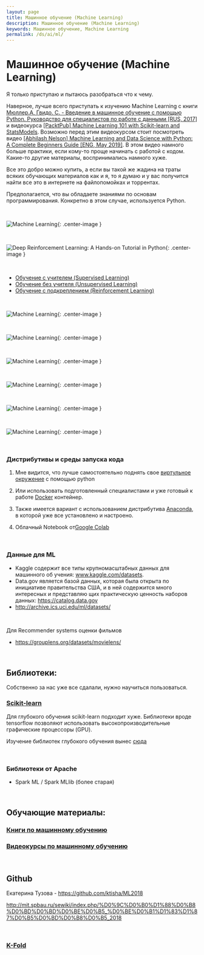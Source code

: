 ```yaml
---
layout: page
title: Машинное обучение (Machine Learning)
description: Машинное обучение (Machine Learning)
keywords: Машинное обучение, Machine Learning
permalink: /ds/ai/ml/
---
```


# Машинное обучение (Machine Learning)

Я только приступаю и пытаюсь разобраться что к чему.

Наверное, лучше всего приступать к изучению Machine Learning с книги [Мюллер.А, Гвидо. С. - Введение в машинное обучение с помощью Python. Руководство для специалистов по работе с данными [RUS, 2017]](/books/ds/ai/ml/ru/scikit-learn/introduction-to-ml-with-python/) и видеокурса [[PacktPub] Machine Learning 101 with Scikit-learn and StatsModels](https://github.com/matematika-org/Machine-Learning-101-with-Scikit-learn-and-StatsModels). Возможно перед этим видеокурсом стоит посмотреть видео [[Abhilash Nelson] Machine Learning and Data Science with Python: A Complete Beginners Guide [ENG, May 2019]](https://bitbucket.org/matematika/machine-learning-and-data-science-with-python-a-complete/src/master/). В этом видео намного больше практики, если кому-то проще начинать с работой с кодом. Какие-то другие материалы, воспринимались намного хуже.

Все это добро можно купить, а если вы такой же жадина на траты всяких обучающих материалов как и я, то я думаю и у вас получится найти все это в интернете на файлопомойках и торрентах.

Предполагается, что вы обладаете знаниями по основам программирования. Конкретно в этом случае, используется Python.

<br/>

![Machine Learning](/img/docs/ds/ai/ml/ml-01.png 'Machine Learning'){: .center-image }

<br/>

![Deep Reinforcement Learning: A Hands-on Tutorial in Python](/img/docs/ds/ai/ml/ml-02.png 'Deep Reinforcement Learning: A Hands-on Tutorial in Python'){: .center-image }

<br/>

- <a href="/ds/ai/ml/supervised-learning/">Обучение с учителем (Supervised Learning)</a>
- <a href="/ds/ai/ml/unsupervised-learning/">Обучение без учителя (Unsupervised Learning)</a>
- <a href="/ds/ai/ml/reinforcemetn-learning/">Обучение с подкреплением (Reinforcement Learning)</a>

<br/>

![Machine Learning](/img/docs/ds/ai/ml/ml-03.png 'Machine Learning'){: .center-image }

<br/>

![Machine Learning](/img/docs/ds/ai/ml/ml-04.png 'Machine Learning'){: .center-image }

<br/>

![Machine Learning](/img/docs/ds/ai/ml/ml-05.png 'Machine Learning'){: .center-image }

<br/>

![Machine Learning](/img/docs/ds/ai/ml/ml-06.png 'Machine Learning'){: .center-image }

<br/>

![Machine Learning](/img/docs/ds/ai/ml/ml-07.png 'Machine Learning'){: .center-image }

<br/>

![Machine Learning](/img/docs/ds/ai/ml/ml-08.png 'Machine Learning'){: .center-image }

<!--
  https://ods.ai/
-->

<br/>

### Дистрибутивы и среды запуска кода

1. Мне видится, что лучше самостоятельно поднять свое <a href="/ds/ai/devtools/python/virtualenv/">виртульное окружение</a> с помощью python

2. Или использовать подготовленный специалистами и уже готовый к работе <a href="/ds/ai/devtools/python/docker/">Docker</a> контейнер.

3. Также имеется вариант с использованием дистрибутива <a href="/ds/ai/devtools/python/anaconda/">Anaconda</a>, в которой уже все установлено и настроено.

4. Облачный Notebook от<a href="https://colab.research.google.com/">Google Colab</a>

<br/>

### Данные для ML

- Kaggle содержит все типы крупномасштабных данных для машинного об­
  учения: www.kaggle.com/datasets.
- Data.gov является базой данных, которая была открыта по инициативе
  правительства США, и в ней содержится много интересных и представляю­
  щих практическую ценность наборов данных: https://catalog.data.gov
- http://archive.ics.uci.edu/ml/datasets/

<br/>

Для Recommender systems оценки фильмов

- https://grouplens.org/datasets/movielens/

<br/>

## Библиотеки:

Собственно за нас уже все сдалали, нужно научиться пользоваться.

### [Scikit-learn](/ml/scikit-learn/)

Для глубокого обучения scikit-learn подходит хуже. Библиотеки вроде tensorflow позволяют использовать высокопроизводительные графические процессоры (GPU).

Изучение библиотек глубокого обучения вынес <a href="/ds/ai/dl/">сюда</a>

<br/>

### Библиотеки от Apache

- Spark ML / Spark MLlib (более старая)

<br/>

## Обучающие материалы:

### [Книги по машинному обучению](/ml/books/)

### [Видеокурсы по машинному обучению](/videos/ds/ai/ml/)

<br/>

## Github

Екатерина Тузова - https://github.com/ktisha/ML2018

http://mit.spbau.ru/sewiki/index.php/%D0%9C%D0%B0%D1%88%D0%B8%D0%BD%D0%BD%D0%BE%D0%B5_%D0%BE%D0%B1%D1%83%D1%87%D0%B5%D0%BD%D0%B8%D0%B5_2018

<br/>

### [K-Fold](/ml/k-fold/)
